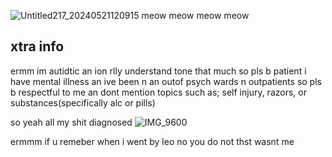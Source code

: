 ![Untitled217_20240521120915](https://github.com/boyyuri/yaoi/assets/170581375/b9fdafe5-2c30-4303-a0c1-b1f997b30d41)
meow meow meow meow
## xtra info
ermm im autidtic an ion rlly understand tone that much so pls b patient
i have mental illness an ive been n an outof psych wards n outpatients so pls b respectful to me an dont mention topics such as; self injury, razors, or substances(specifically alc or pills)

so yeah all my shit diagnosed 
![IMG_9600](https://github.com/boyyuri/yaoi/assets/170581375/60b6056b-7782-4c21-8fc8-f37582bbd2f6)


ermmm if u remeber when i went by leo no you do not thst wasnt me
